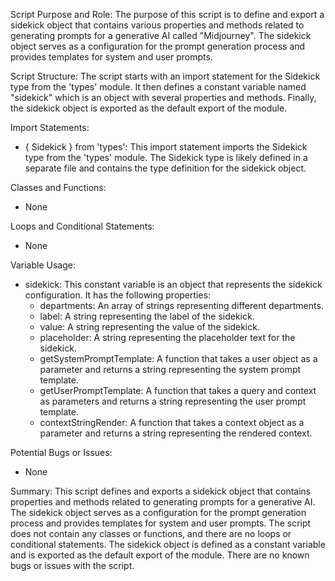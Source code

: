 Script Purpose and Role:
The purpose of this script is to define and export a sidekick object that contains various properties and methods related to generating prompts for a generative AI called "Midjourney". The sidekick object serves as a configuration for the prompt generation process and provides templates for system and user prompts.

Script Structure:
The script starts with an import statement for the Sidekick type from the 'types' module. It then defines a constant variable named "sidekick" which is an object with several properties and methods. Finally, the sidekick object is exported as the default export of the module.

Import Statements:
- { Sidekick } from 'types': This import statement imports the Sidekick type from the 'types' module. The Sidekick type is likely defined in a separate file and contains the type definition for the sidekick object.

Classes and Functions:
- None

Loops and Conditional Statements:
- None

Variable Usage:
- sidekick: This constant variable is an object that represents the sidekick configuration. It has the following properties:
  - departments: An array of strings representing different departments.
  - label: A string representing the label of the sidekick.
  - value: A string representing the value of the sidekick.
  - placeholder: A string representing the placeholder text for the sidekick.
  - getSystemPromptTemplate: A function that takes a user object as a parameter and returns a string representing the system prompt template.
  - getUserPromptTemplate: A function that takes a query and context as parameters and returns a string representing the user prompt template.
  - contextStringRender: A function that takes a context object as a parameter and returns a string representing the rendered context.

Potential Bugs or Issues:
- None

Summary:
This script defines and exports a sidekick object that contains properties and methods related to generating prompts for a generative AI. The sidekick object serves as a configuration for the prompt generation process and provides templates for system and user prompts. The script does not contain any classes or functions, and there are no loops or conditional statements. The sidekick object is defined as a constant variable and is exported as the default export of the module. There are no known bugs or issues with the script.